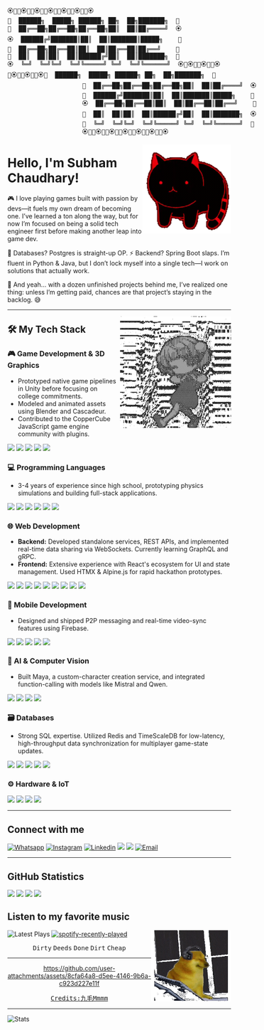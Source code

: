 
<div style="width:700px;">
<pre>
🏵️🌺🌸🏵️🌺🌸🏵️🌺🌸🏵️🌺🌸🏵️🌺🌸🏵️🌺🌸🏵️
🌸  ██████╗  █████╗ ██████╗ ██╗  ██╗███████╗  🌺                    
🌺  ██╔══██╗██╔══██╗██╔══██╗██║  ██║██╔════╝  🏵️                    
🏵️  ██████╔╝███████║██║  ██║███████║█████╗    🌺                    
🌺  ██╔══██╗██╔══██║██║  ██║██╔══██║██╔══╝    🌸                    
🌸  ██║  ██║██║  ██║██████╔╝██║  ██║███████╗  🌺                    
🏵️  ╚═╝  ╚═╝╚═╝  ╚═╝╚═════╝ ╚═╝  ╚═╝╚══════╝  🏵️🌸🏵️🌺🌸🏵️🌺🌸🏵️  
🌸🏵️🌺🌸🏵️🌺🌸🏵️🌺  ██████╗  █████╗ ██████╗ ██╗  ██╗███████╗  🌺
                    🌸  ██╔══██╗██╔══██╗██╔══██╗██║  ██║██╔════╝  🏵️
                    🌺  ██████╔╝███████║██║  ██║███████║█████╗    🌺
                    🏵️  ██╔══██╗██╔══██║██║  ██║██╔══██║██╔══╝    🌸
                    🌺  ██║  ██║██║  ██║██████╔╝██║  ██║███████╗  🏵️
                    🌸  ╚═╝  ╚═╝╚═╝  ╚═╝╚═════╝ ╚═╝  ╚═╝╚══════╝  🌸
                    🏵️🌺🌸🏵️🌺🌸🏵️🌺🌸🏵️🌺🌸🏵️🌺🌸🏵️🌺🌸🏵️
</pre></div>
<img align='right' src='blackkitty.gif' width='200'>

# Hello, I'm **Subham Chaudhary!**

🎮 I love playing games built with passion by devs—it fuels my own dream of becoming one. I’ve learned a ton along the way, but for now I’m focused on being a solid tech engineer first before making another leap into game dev.

💾 Databases? Postgres is straight-up OP. ⚡ Backend? Spring Boot slaps. I’m fluent in Python & Java, but I don’t lock myself into a single tech—I work on solutions that actually work.

🚀 And yeah… with a dozen unfinished projects behind me, I’ve realized one thing: unless I’m getting paid, chances are that project’s staying in the backlog. 😅

---
<img align='right' src='dancing-with-u.gif' width='250'>

## 🛠️ My Tech Stack

### 🎮 Game Development & 3D Graphics
* Prototyped native game pipelines in Unity before focusing on college commitments.
* Modeled and animated assets using Blender and Cascadeur.
* Contributed to the CopperCube JavaScript game engine community with plugins.

<p>
    <img src="https://img.shields.io/badge/-Unity-000000?style=for-the-badge&logo=unity" />
    <img src="https://img.shields.io/badge/-Unreal%20Engine-313131?style=for-the-badge&logo=unrealengine" />
    <img src="https://img.shields.io/badge/-Blender-F5792A?style=for-the-badge&logo=blender" />
    <img src="https://img.shields.io/badge/-Cascadeur-2D2D2D?style=for-the-badge" />
    <img src="https://img.shields.io/badge/-CopperCube-8B4513?style=for-the-badge" />
</p>

### 💻 Programming Languages
* 3-4 years of experience since high school, prototyping physics simulations and building full-stack applications.

<p>
    <img src="https://img.shields.io/badge/-Python-3776AB?style=for-the-badge&logo=python" />
    <img src="https://img.shields.io/badge/-Java-007396?style=for-the-badge&logo=java" />
    <img src="https://img.shields.io/badge/-TypeScript-3178C6?style=for-the-badge&logo=typescript" />
    <img src="https://img.shields.io/badge/-C++-A8B9CC?style=for-the-badge&logo=c" />
    <img src="https://img.shields.io/badge/-Kotlin-7F52FF?style=for-the-badge&logo=kotlin" />
    <img src="https://img.shields.io/badge/-SQL-4479A1?style=for-the-badge&logo=mysql" />
</p>

### 🌐 Web Development
* **Backend:** Developed standalone services, REST APIs, and implemented real-time data sharing via WebSockets. Currently learning GraphQL and gRPC.
* **Frontend:** Extensive experience with React's ecosystem for UI and state management. Used HTMX & Alpine.js for rapid hackathon prototypes.

<p>
    <img src="https://img.shields.io/badge/-Django-092E20?style=for-the-badge&logo=django" />
    <img src="https://img.shields.io/badge/-Spring%20Boot-6DB33F?style=for-the-badge&logo=spring-boot" />
    <img src="https://img.shields.io/badge/-Flask-000000?style=for-the-badge&logo=flask" />
    <img src="https://img.shields.io/badge/-Node.js-339933?style=for-the-badge&logo=nodedotjs" />
    <img src="https://img.shields.io/badge/-FastAPI-009688?style=for-the-badge&logo=fastapi" />
    <img src="https://img.shields.io/badge/-React-61DAFB?style=for-the-badge&logo=react" />
    <img src="https://img.shields.io/badge/-Vue.js-4FC08D?style=for-the-badge&logo=vuedotjs" />
    <img src="https://img.shields.io/badge/-HTMX-3366CC?style=for-the-badge" />
    <img src="https://img.shields.io/badge/-Alpine.js-77C1D2?style=for-the-badge&logo=alpinedotjs" />
</p>

### 📱 Mobile Development
* Designed and shipped P2P messaging and real-time video-sync features using Firebase.

<p>
    <img src="https://img.shields.io/badge/-Android-3DDC84?style=for-the-badge&logo=android" />
    <img src="https://img.shields.io/badge/-Flutter-02569B?style=for-the-badge&logo=flutter" />
    <img src="https://img.shields.io/badge/-React%20Native-61DAFB?style=for-the-badge&logo=react" />
    <img src="https://img.shields.io/badge/-Firebase-FFCA28?style=for-the-badge&logo=firebase" />
    <img src="https://img.shields.io/badge/-Sketchware-1E88E5?style=for-the-badge" />
</p>

### 🧠 AI & Computer Vision
* Built Maya, a custom-character creation service, and integrated function-calling with models like Mistral and Qwen.

<p>
    <img src="https://img.shields.io/badge/-OpenCV-5C3EE8?style=for-the-badge&logo=opencv" />
    <img src="https://img.shields.io/badge/-MediaPipe-007F73?style=for-the-badge&logo=google" />
    <img src="https://img.shields.io/badge/-Ollama-000000?style=for-the-badge" />
    <img src="https://img.shields.io/badge/-OpenPose-E91E63?style=for-the-badge" />
</p>

### 🗃️ Databases
* Strong SQL expertise. Utilized Redis and TimeScaleDB for low-latency, high-throughput data synchronization for multiplayer game-state updates.

<p>
    <img src="https://img.shields.io/badge/-PostgreSQL-4169E1?style=for-the-badge&logo=postgresql" />
    <img src="https://img.shields.io/badge/-MongoDB-47A248?style=for-the-badge&logo=mongodb" />
    <img src="https://img.shields.io/badge/-Redis-DC382D?style=for-the-badge&logo=redis" />
    <img src="https://img.shields.io/badge/-SQLite-003B57?style=for-the-badge&logo=sqlite" />
    <img src="https://img.shields.io/badge/-TimeScaleDB-F29218?style=for-the-badge&logo=timescaledb" />
</p>

### ⚙️ Hardware & IoT
<p>
    <img src="https://img.shields.io/badge/-Arduino-00979D?style=for-the-badge&logo=arduino" />
    <img src="https://img.shields.io/badge/-Raspberry%20Pi-A22846?style=for-the-badge&logo=raspberry-pi" />
    <img src="https://img.shields.io/badge/-ESP32-0052CC?style=for-the-badge&logo=esp32" />
    <img src="https://img.shields.io/badge/-MQTT-FF9900?style=for-the-badge&logo=eclipse-mosquit" />

---

## Connect with me

<div align="left">

[![Whatsapp](https://img.shields.io/badge/-Whatsapp-25D366?style=for-the-badge&logo=whatsapp&labelColor=black)](https://wa.link/18tf6f)
[![Instagram](https://img.shields.io/badge/-Instagram-E4405F?style=for-the-badge&logo=instagram&logoColor=white)](https://www.instagram.com/shubhi._._.singh)
[![Linkedin](https://img.shields.io/badge/-Linkedin-0A66C2?style=for-the-badge&logo=linkedin&labelColor=black)](https://www.linkedin.com/in/subham-chaudhary-53668229b/)
<img src="https://img.shields.io/badge/venom____69-Discord-5865F2?style=for-the-badge&logo=discord&logoColor=white" onclick="navigator.clipboard.writeText('venom__69');return false;">
<a href="mailto:shubhu.uwu@gmail.com" onclick="navigator.clipboard.writeText('shubhu.uwu@gmail.com');return false;"><img src="https://img.shields.io/badge/shubhu.uwu@gmail.com-gmail-EA4335?&style=for-the-badge&logo=gmail&labelColor=black)"></a>
[![Email](https://img.shields.io/badge/Open_in_pc-gmail-EA4335?&style=for-the-badge&logo=gmail&labelColor=black)](https://mail.google.com/mail/u/0/?fs=1&to=shubhu.uwu@gmail.com&su=Subject&body=Got%20Your%20mail%20from%20github&tf=cm)
</div>

---

## GitHub Statistics

<div align="left">

<picture>
  <source
    srcset="https://github-readme-streak-stats.herokuapp.com/?user=subham-chaudhary&theme=tokyonight"
    media="(prefers-color-scheme: dark)"
  />
  <source
    srcset="https://github-readme-streak-stats.herokuapp.com/?user=subham-chaudhary"
    media="(prefers-color-scheme: light), (prefers-color-scheme: no-preference)"
  />
  <img src="https://github-readme-streak-stats.herokuapp.com/?user=subham-chaudhary" />
</picture>
<picture>
  <source
    srcset="https://github-readme-stats.vercel.app/api/top-langs/?username=Subham-chaudhary&layout=compact&theme=tokyonight"
    media="(prefers-color-scheme: dark)"
  />
  <source
    srcset="https://github-readme-stats.vercel.app/api/top-langs/?username=Subham-chaudhary&layout=compact"
    media="(prefers-color-scheme: light), (prefers-color-scheme: no-preference)"
  />
  <img src="https://github-readme-stats.vercel.app/api/top-langs/?username=Subham-chaudhary&layout=compact" />
</picture>
<picture>
  <source
    srcset="https://github-readme-stats.vercel.app/api?username=Subham-chaudhary&show_icons=true&theme=tokyonight&include_all_commits=true&count_private=true"
    media="(prefers-color-scheme: dark)"
  />
  <source
    srcset="https://github-readme-stats.vercel.app/api?username=Subham-chaudhary&show_icons=true&include_all_commits=true&count_private=true"
    media="(prefers-color-scheme: light), (prefers-color-scheme: no-preference)"
  />
  <img src="https://github-readme-stats.vercel.app/api?username=Subham-chaudhary&show_icons=true&include_all_commits=true&count_private=true" />
</picture>
<picture>
 <source
    srcset="https://github-readme-activity-graph.vercel.app/graph?username=Subham-chaudhary&bg_color=1a1b27&color=70a5fd&line=70a5fd&point=a9b1d6&area=true&hide_border=false"
    media="(prefers-color-scheme: dark)"
  />
  <source
    srcset="https://github-readme-activity-graph.vercel.app/graph?username=Subham-chaudhary&bg_color=ffffff&color=000000&line=9be9a8&point=40c463&area=true&hide_border=false"
    media="(prefers-color-scheme: light), (prefers-color-scheme: no-preference)"
  />
  <img src="https://github-readme-activity-graph.vercel.app/graph?username=Subham-chaudhary&bg_color=ffffff&color=000000&line=9be9a8&point=40c463&area=true&hide_border=false" />
</picture>
</div>
<!-- <img align='right' src='dancing-with-u.gif' width='180'> -->


## Listen to my favorite music
<div align="left">

![Latest Plays](https://spotify-recently-played-readme.vercel.app/api?user=31zkmm6gnj27xidlx6v2kl2rgtsq&count=10)
[![spotify-recently-played](https://spotify-github-profile.kittinanx.com/api/view?uid=31zkmm6gnj27xidlx6v2kl2rgtsq&cover_image=true&theme=default&show_offline=false&background_color=202020&interchange=true&bar_color=53b14f&bar_color_cover=true)](https://spotify-github-profile.kittinanx.com/api/view?uid=31zkmm6gnj27xidlx6v2kl2rgtsq&redirect=true)
<img align='right' src='mecheeling.gif' width='180'/>

</div>
<div align="center">
  <kbd>Dirty</kbd> <kbd>Deeds</kbd> <kbd>Done</kbd> <kbd>Dirt</kbd> <kbd>Cheap</kbd>
  
---
  
  https://github.com/user-attachments/assets/8cfa64a8-d5ee-4146-9b6a-c923d227e11f

<a href="https://space.bilibili.com/36613605"><kbd>Credits:</kbd><kbd>九毛Mmmm</kbd></a>
</div>

---
![Stats](https://hit.yhype.me/github/profile?account_id=150613597)
